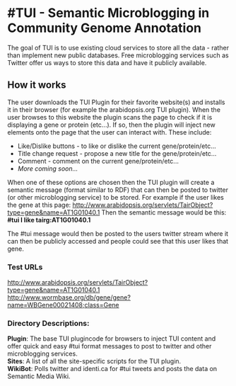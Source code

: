 # #TUI - Semantic Microblogging in Community Genome Annotation
The goal of TUI is to use existing cloud services to store all the data - rather than implement new public databases. Free microblogging services such as Twitter offer us ways to store this data and have it publicly available. 


## How it works
The user downloads the TUI Plugin for their favorite website(s) and installs it in their browser (for example the arabidopsis.org TUI plugin). When the user browses to this website the plugin scans the page to check if it is displaying a gene or protein (etc...). If so, then the plugin will inject new elements onto the page that the user can interact with. These include:

* Like/Dislike buttons - to like or dislike the current gene/protein/etc...
* Title change request - propose a new title for the gene/protein/etc...
* Comment - comment on the current gene/protein/etc...
* _More coming soon..._

When one of these options are chosen then the TUI plugin will create a semantic message (format similar to RDF) that can then be posted to twitter (or other microblogging service) to be stored. For example if the user likes the gene at this page: http://www.arabidopsis.org/servlets/TairObject?type=gene&name=AT1G01040.1
Then the semantic message would be this:  
__#tui I like tairg:AT1G01040.1__  

The #tui message would then be posted to the users twitter stream where it can then be publicly accessed and people could see that this user likes that gene.



### Test URLs

http://www.arabidopsis.org/servlets/TairObject?type=gene&name=AT1G01040.1  
http://www.wormbase.org/db/gene/gene?name=WBGene00021408;class=Gene  


### Directory Descriptions:
__Plugin__: The base TUI plugincode  for browsers to inject TUI content and offer quick and easy #tui format messages to post to twitter and other microblogging services.  
__Sites__: A list of all the site-specific scripts for the TUI plugin.  
__WikiBot__: Polls twitter and identi.ca for #tui tweets and posts the data on Semantic Media Wiki.  
